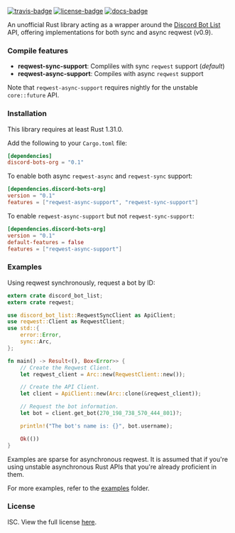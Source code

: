 [![travis-badge][]][travis] [![license-badge][]][license] [![docs-badge][]][docs]

An unofficial Rust library acting as a wrapper around the [Discord Bot List]
API, offering implementations for both sync and async reqwest (v0.9).

### Compile features

- **reqwest-sync-support**: Compliles with sync `reqwest` support (*default*)
- **reqwest-async-support**: Compiles with async `reqwest` support

Note that `reqwest-async-support` requires nightly for the unstable
`core::future` API.

### Installation

This library requires at least Rust 1.31.0.

Add the following to your `Cargo.toml` file:

```toml
[dependencies]
discord-bots-org = "0.1"
```

To enable both async `reqwest-async` and `reqwest-sync` support:

```toml
[dependencies.discord-bots-org]
version = "0.1"
features = ["reqwest-async-support", "reqwest-sync-support"]
```

To enable `reqwest-async-support` but not `reqwest-sync-support`:

```toml
[dependencies.discord-bots-org]
version = "0.1"
default-features = false
features = ["reqwest-async-support"]
```

### Examples

Using reqwest synchronously, request a bot by ID:

```rust
extern crate discord_bot_list;
extern crate reqwest;

use discord_bot_list::ReqwestSyncClient as ApiClient;
use reqwest::Client as ReqwestClient;
use std::{
    error::Error,
    sync::Arc,
};

fn main() -> Result<(), Box<Error>> {
    // Create the Reqwest Client.
    let reqwest_client = Arc::new(ReqwestClient::new());

    // Create the API Client.
    let client = ApiClient::new(Arc::clone(&reqwest_client));

    // Request the bot information.
    let bot = client.get_bot(270_198_738_570_444_801)?;

    println!("The bot's name is: {}", bot.username);

    Ok(())
}
```

Examples are sparse for asynchronous reqwest. It is assumed that if you're using
unstable asynchronous Rust APIs that you're already proficient in them.

For more examples, refer to the [examples] folder.

### License

ISC. View the full license [here][license].

[LICENSE.md]: https://github.com/dabbotorg/discord-bots-org.rs/blob/master/LICENSE.md
[Discord Bot List]: https://discordbots.org
[crates.io]: https://crates.io/crates/discord-bots-org
[docs]: https://docs.rs/discord-bots-org
[docs-badge]: https://img.shields.io/badge/docs-online-2020ff.svg?style=flat-square
[examples]: https://github.com/dabbotorg/discord-bots-org.rs/tree/master/examples
[license]: https://github.com/dabbotorg/discord-bots-org.rs/blob/master/LICENSE.md
[license-badge]: https://img.shields.io/badge/license-ISC-blue.svg?style=flat-square
[rust badge]: https://img.shields.io/badge/rust-1.31.0+-93450a.svg?style=flat-square
[rust link]: https://blog.rust-lang.org/2018/12/06/Rust-1.31-and-rust-2018.html
[travis]: https://travis-ci.org/dabbotorg/discord-bots-org.rs
[travis-badge]: https://img.shields.io/travis/dabbotorg/discord-bots-org.rs.svg?style=flat-square
